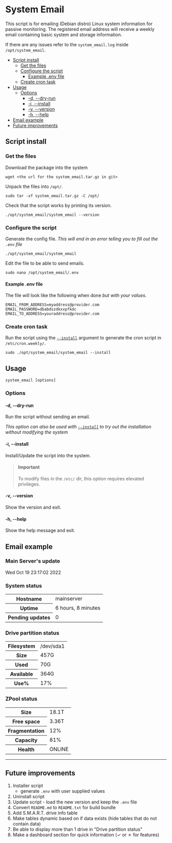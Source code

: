 # System Email

This script is for emailing (Debian distro) Linux system information for passive
monitoring. The registered email address will receive a weekly email containing
basic system and storage information.

If there are any issues refer to the `system_email.log` inside `/opt/system_email`.

<!-- TOC -->

* [Script install](#script-install)
    * [Get the files](#get-the-files)
    * [Configure the script](#configure-the-script)
        * [Example .env file](#example-env-file)
    * [Create cron task](#create-cron-task)
* [Usage](#usage)
    * [Options](#options)
        * [-d, --dry-run](#-d---dry-run)
        * [-i, --install](#-i---install)
        * [-v, --version](#-v---version)
        * [-h, --help](#-h---help)
* [Email example](#email-example)
* [Future improvements](#future-improvements)

<!-- TOC -->

## Script install

### Get the files

Download the package into the system

```shell
wget <the url for the system_email.tar.gz in git>
```

Unpack the files into `/opt/`.

```shell
sudo tar -xf system_email.tar.gz -C /opt/
```

Check that the script works by printing its version.

```shell
./opt/system_email/system_email --version
```

### Configure the script

Generate the config file.
*This will end in an error telling you to fill out the `.env` file*

```shell
./opt/system_email/system_email
```

Edit the file to be able to send emails.

```shell
sudo nano /opt/system_email/.env
```

#### Example .env file

The file will look like the following when done *but with your values*.

```text
EMAIL_FROM_ADDRESS=myaddress@provider.com
EMAIL_PASSWORD=dbabdszdkxvpfkdc
EMAIL_TO_ADDRESS=youraddress@provider.com
```

### Create cron task

Run the script using the [`--install`](#-i---install) argument to generate the cron
script in `/etc/cron.weekly/`.

```shell
sudo ./opt/system_email/system_email --install
```

## Usage

```shell
system_email [options]
```

### Options

#### -d, --dry-run

Run the script without sending an email.

*This option can also be used with [`--install`](#-i---install) to try out the
installation without modifying the system*

#### -i, --install

Install/Update the script into the system.

> #### Important
> To modify files in the `/etc/` dir, this option requires elevated privileges.

#### -v, --version

Show the version and exit.

#### -h, --help

Show the help message and exit.

## Email example

<body>
<h3>Main Server's update</h3>
<p>Wed Oct 19 23:17:02 2022</p>

<h3>System status</h3>
<table>
    <tr>
        <th>Hostname</th>
        <td>mainserver</td>
    </tr>
    <tr>
        <th>Uptime</th>
        <td>6 hours, 8 minutes</td>
    </tr>
    <tr>
        <th>Pending updates</th>
        <td>0</td>
    </tr>
</table>


<h3>Drive partition status</h3>
<table>
    <tr>
        <th>Filesystem</th>
        <td>/dev/sda1</td>
    </tr>
    <tr>
        <th>Size</th>
        <td>457G</td>
    </tr>
    <tr>
        <th>Used</th>
        <td>70G</td>
    </tr>
    <tr>
        <th>Available</th>
        <td>364G</td>
    </tr>
    <tr>
        <th>Use%</th>
        <td>17%</td>
    </tr>
</table>


<h3>ZPool status</h3>
<table>
    <tr>
        <th>Size</th>
        <td>18.1T</td>
    </tr>
    <tr>
        <th>Free space</th>
        <td>3.36T</td>
    </tr>
    <tr>
        <th>Fragmentation</th>
        <td>12%</td>
    </tr>
    <tr>
        <th>Capacity</th>
        <td>81%</td>
    </tr>
    <tr>
        <th>Health</th>
        <td>ONLINE</td>
    </tr>
</table>
</body>

<hr/>

## Future improvements

1. Installer script
    - generate `.env` with user supplied values
2. Uninstall script
3. Update script - load the new version and keep the `.env` file
4. Convert `README.md` to `README.txt` for build bundle
5. Add S.M.A.R.T. drive info table
6. Make tables dynamic based on if data exists (hide tables that do not contain data)
7. Be able to display more than 1 drive in "Drive partition status"
8. Make a dashboard section for quick information (&check; or &cross; for features)